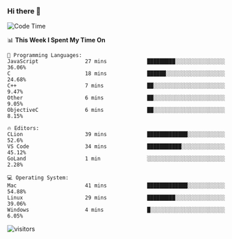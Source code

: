 ### Hi there 👋

<!--
**CrazyCollin/crazycollin** is a ✨ _special_ ✨ repository because its `README.md` (this file) appears on your GitHub profile.

Here are some ideas to get you started:

- 🔭 I’m currently working on ...
- 🌱 I’m currently learning ...
- 👯 I’m looking to collaborate on ...
- 🤔 I’m looking for help with ...
- 💬 Ask me about ...
- 📫 How to reach me: ...
- 😄 Pronouns: ...
- ⚡ Fun fact: ...
-->

<!--START_SECTION:waka-->
![Code Time](http://img.shields.io/badge/Code%20Time-141%20hrs%2022%20mins-blue)

📊 **This Week I Spent My Time On** 

```text
💬 Programming Languages: 
JavaScript               27 mins             █████████░░░░░░░░░░░░░░░░   36.06% 
C                        18 mins             ██████░░░░░░░░░░░░░░░░░░░   24.68% 
C++                      7 mins              ██░░░░░░░░░░░░░░░░░░░░░░░   9.47% 
Other                    6 mins              ██░░░░░░░░░░░░░░░░░░░░░░░   9.05% 
ObjectiveC               6 mins              ██░░░░░░░░░░░░░░░░░░░░░░░   8.15%

🔥 Editors: 
CLion                    39 mins             █████████████░░░░░░░░░░░░   52.6% 
VS Code                  34 mins             ███████████░░░░░░░░░░░░░░   45.12% 
GoLand                   1 min               ░░░░░░░░░░░░░░░░░░░░░░░░░   2.28%

💻 Operating System: 
Mac                      41 mins             █████████████░░░░░░░░░░░░   54.88% 
Linux                    29 mins             █████████░░░░░░░░░░░░░░░░   39.06% 
Windows                  4 mins              █░░░░░░░░░░░░░░░░░░░░░░░░   6.05%

```


<!--END_SECTION:waka-->


![visitors](https://visitor-badge.glitch.me/badge?page_id=crazycollin.crazycollin&left_color=green&right_color=red)
